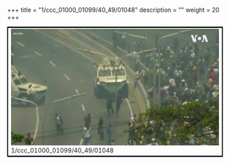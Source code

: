 +++
title = "1/ccc_01000_01099/40_49/01048"
description = ""
weight = 20
+++

<table style="border:2px solid black;max-width:800px;max-height:800px;" 
><tr><td>
<img class="center-fit-jpg"
src="/jpg_/aaa_20190430_NxaOmWaI8sI_01047.jpg">
1/ccc_01000_01099/40_49/01048
</img></td></tr></table>
